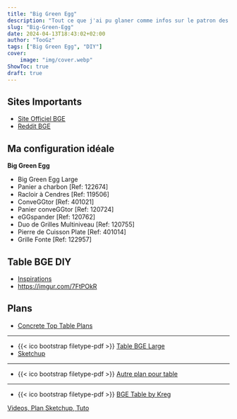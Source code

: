 ```yaml
---
title: "Big Green Egg"
description: "Tout ce que j'ai pu glaner comme infos sur le patron des Kamado, le Big Green Egg"
slug: "Big-Green-Egg"
date: 2024-04-13T18:43:02+02:00
author: "TooGz"
tags: ["Big Green Egg", "DIY"]
cover:
    image: "img/cover.webp"
ShowToc: true
draft: true
---
```


## Sites Importants

- [Site Officiel BGE]()
- [Reddit BGE](https://www.reddit.com/r/biggreenegg)

## Ma configuration idéale

**Big Green Egg**

* Big Green Egg Large
* Panier a charbon [Ref: 122674]
* Racloir à Cendres [Ref: 119506]
* ConveGGtor [Ref: 401021]
* Panier conveGGtor [Ref: 120724]
* eGGspander [Ref: 120762]
* Duo de Grilles Multiniveau [Ref: 120755]
* Pierre de Cuisson Plate [Ref: 401014]
* Grille Fonte [Ref: 122957]

## Table BGE DIY

- [Inspirations](https://nakedwhiz.com/TableGallery/tables.htm)
- https://imgur.com/7FtPOkR

## Plans

* [Concrete Top Table Plans](https://thelowcountrylady.blogspot.com/2016/03/big-green-egg-concrete-top-table-plans.html?m=1)
---
* {{< ico bootstrap filetype-pdf >}} [Table BGE Large](files/Table_BGE_Large.pdf)
* [Sketchup](files/Table_BGE_Large.skp)
---
* {{< ico bootstrap filetype-pdf >}} [Autre plan pour table](files/Plan_BGE_Table.pdf)
---
* {{< ico bootstrap filetype-pdf >}} [BGE Table by Kreg](files/big-green-egg-grill-cabinet.pdf)

[Videos, Plan Sketchup, Tuto](https://www.dogwoodnation.com/home/big-green-egg-table)




